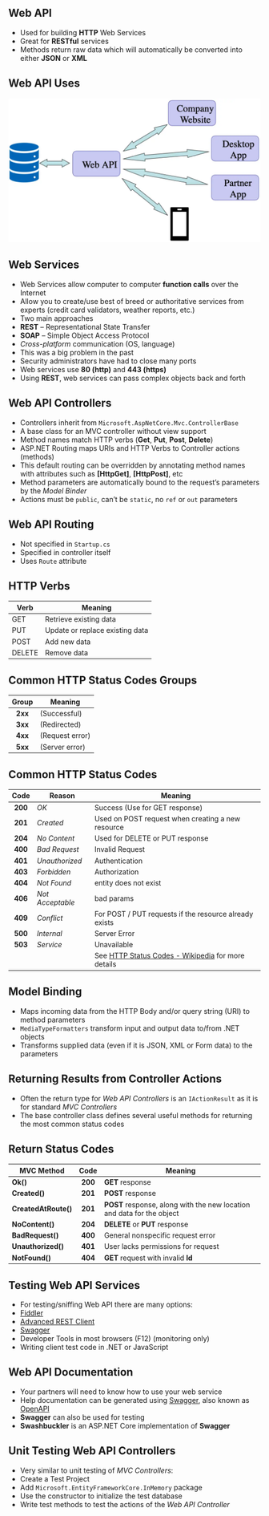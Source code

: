 ## Web API

- Used for building **HTTP** Web Services
- Great for **RESTful** services
- Methods return raw data which will automatically be converted into either
  **JSON** or **XML**

## Web API Uses

![](../images/11.web-api-1.webp)

## Web Services

- Web Services allow computer to computer **function calls** over the Internet
- Allow you to create/use best of breed or authoritative services from experts
  (credit card validators, weather reports, etc.)
- Two main approaches
- **REST** – Representational State Transfer
- **SOAP** – Simple Object Access Protocol
- _Cross-platform_ communication (OS, language)
- This was a big problem in the past
- Security administrators have had to close many ports
- Web services use **80 (http)** and **443 (https)**
- Using **REST**, web services can pass complex objects back and forth

## Web API Controllers

- Controllers inherit from `Microsoft.AspNetCore.Mvc.ControllerBase`
- A base class for an MVC controller without view support
- Method names match HTTP verbs (**Get**, **Put**, **Post**, **Delete**)
- ASP.NET Routing maps URIs and HTTP Verbs to Controller actions (methods)
- This default routing can be overridden by annotating method names with
  attributes such as **[HttpGet]**, **[HttpPost]**, etc
- Method parameters are automatically bound to the request’s parameters by the
  _Model Binder_
- Actions must be `public`, can’t be `static`, no `ref` or `out` parameters

## Web API Routing

- Not specified in `Startup.cs`
- Specified in controller itself
- Uses `Route` attribute

## HTTP Verbs

| Verb   | Meaning                         |
| ------ | ------------------------------- |
| GET    | Retrieve existing data          |
| PUT    | Update or replace existing data |
| POST   | Add new data                    |
| DELETE | Remove data                     |

## Common HTTP Status Codes Groups

|  Group  | Meaning         |
| :-----: | --------------- |
| **2xx** | (Successful)    |
| **3xx** | (Redirected)    |
| **4xx** | (Request error) |
| **5xx** | (Server error)  |

## Common HTTP Status Codes

|  Code   | Reason           | Meaning                                                                                                       |
| :-----: | ---------------- | ------------------------------------------------------------------------------------------------------------- |
| **200** | _OK_             | Success (Use for GET response)                                                                                |
| **201** | _Created_        | Used on POST request when creating a new resource                                                             |
| **204** | _No Content_     | Used for DELETE or PUT response                                                                               |
| **400** | _Bad Request_    | Invalid Request                                                                                               |
| **401** | _Unauthorized_   | Authentication                                                                                                |
| **403** | _Forbidden_      | Authorization                                                                                                 |
| **404** | _Not Found_      | entity does not exist                                                                                         |
| **406** | _Not Acceptable_ | bad params                                                                                                    |
| **409** | _Conflict_       | For POST / PUT requests if the resource already exists                                                        |
| **500** | _Internal_       | Server Error                                                                                                  |
| **503** | _Service_        | Unavailable                                                                                                   |
|         |                  | See [HTTP Status Codes - Wikipedia](https://en.wikipedia.org/wiki/List_of_HTTP_status_codes) for more details |

## Model Binding

- Maps incoming data from the HTTP Body and/or query string (URI) to method
  parameters
- `MediaTypeFormatters` transform input and output data to/from .NET objects
- Transforms supplied data (even if it is JSON, XML or Form data) to the
  parameters

## Returning Results from Controller Actions

- Often the return type for _Web API Controllers_ is an `IActionResult` as it is
  for standard _MVC Controllers_
- The base controller class defines several useful methods for returning the
  most common status codes

## Return Status Codes

| MVC Method           |  Code   | Meaning                                                                |
| -------------------- | :-----: | ---------------------------------------------------------------------- |
| **Ok()**             | **200** | **GET** response                                                       |
| **Created()**        | **201** | **POST** response                                                      |
| **CreatedAtRoute()** | **201** | **POST** response, along with the new location and data for the object |
| **NoContent()**      | **204** | **DELETE** or **PUT** response                                         |
| **BadRequest()**     | **400** | General nonspecific request error                                      |
| **Unauthorized()**   | **401** | User lacks permissions for request                                     |
| **NotFound()**       | **404** | **GET** request with invalid **Id**                                    |

## Testing Web API Services

- For testing/sniffing Web API there are many options:
- [Fiddler](https://www.telerik.com/fiddler)
- [Advanced REST Client](https://install.advancedrestclient.com/install)
- [Swagger](https://swagger.io)
- Developer Tools in most browsers (F12) (monitoring only)
- Writing client test code in .NET or JavaScript

## Web API Documentation

- Your partners will need to know how to use your web service
- Help documentation can be generated using [Swagger](https://swagger.io), also
  known as [OpenAPI](https://www.openapis.org)
- **Swagger** can also be used for testing
- **Swashbuckler** is an ASP.NET Core implementation of **Swagger**

## Unit Testing Web API Controllers

- Very similar to unit testing of _MVC Controllers_:
- Create a Test Project
- Add `Microsoft.EntityFrameworkCore.InMemory` package
- Use the constructor to initialize the test database
- Write test methods to test the actions of the _Web API Controller_
